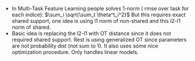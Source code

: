- In Multi-Task Feature Learning people solves 1-norm ( rmse over task for each indice): $\sum_i \sqrt{\sum_t \theta^t_i^2}$ But this requires exact shared support, one idea is using l1 norm of non-shared and this l2-l1 norm of shared.
- Basic idea is replacing the l2-l1 with OT distance since it does not required shared support. Rest is using generalized OT since parameters are not probability dist (not sum to 1). It also uses some nice optimization procedure. Only handles linear models.
